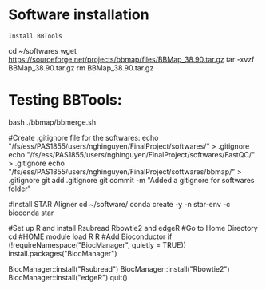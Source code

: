
# Software installation

```
Install BBTools
```
cd ~/softwares
wget https://sourceforge.net/projects/bbmap/files/BBMap_38.90.tar.gz
tar -xvzf BBMap_38.90.tar.gz
rm BBMap_38.90.tar.gz
# Testing BBTools:
bash ./bbmap/bbmerge.sh

#Create .gitignore file for the softwares:
echo "/fs/ess/PAS1855/users/nghinguyen/FinalProject/softwares/" > .gitignore
echo "/fs/ess/PAS1855/users/nghinguyen/FinalProject/softwares/FastQC/" > .gitignore
echo "/fs/ess/PAS1855/users/nghinguyen/FinalProject/softwares/bbmap/" > .gitignore
git add .gitignore
git commit -m "Added a gitignore for softwares folder"

#Install STAR Aligner
cd ~/software/
conda create -y -n star-env -c bioconda star

#Set up R and install Rsubread Rbowtie2 and edgeR
#Go to Home Directory
cd #HOME
module load R
R
#Add Bioconductor
if (!requireNamespace("BiocManager", quietly = TRUE))
    install.packages("BiocManager")

BiocManager::install("Rsubread")
BiocManager::install("Rbowtie2")
BiocManager::install("edgeR")
quit()
```

